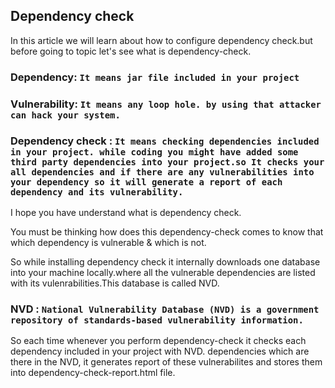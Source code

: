 ## Dependency check 

In this article we will learn about how to configure dependency check.but before going to topic let's see what is dependency-check.


### Dependency: ```It means jar file included in your project```


### Vulnerability: ```It means any loop hole. by using that attacker can hack your system.```


### Dependency check : ```It means checking dependencies included in your project. while coding you might have added some third party dependencies into your project.so It checks your all dependencies and if there are any vulnerabilities into your dependency so it will generate a report of each dependency and its vulnerability.```


I hope you have understand what is dependency check.


You must be thinking how does this dependency-check comes to know that which dependency is vulnerable & which is not.


So while installing dependency check it internally downloads one database into your machine locally.where all the vulnerable dependencies are listed with its vulenrabilities.This database is called NVD.


### NVD : ```National Vulnerability Database (NVD) is a government repository of standards-based vulnerability information.```

So each time whenever you perform dependency-check it checks each dependency included in your project with NVD.
dependencies which are there in the NVD, it generates report of these vulnerabilites and stores them into dependency-check-report.html file.





